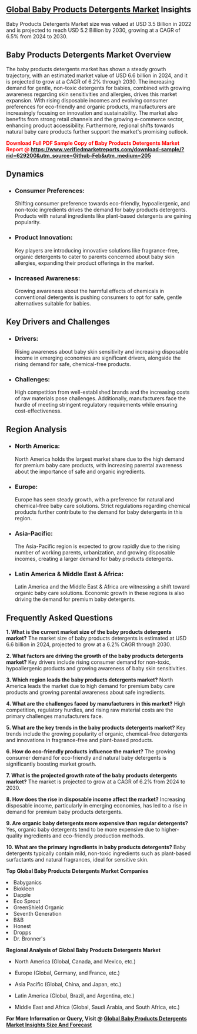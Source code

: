 <h2><a href="https://www.verifiedmarketreports.com/download-sample/?rid=629200&amp;utm_source=Github&amp;utm_medium=205" target="_blank">Global Baby Products Detergents Market</a> Insights</h2><p>Baby Products Detergents Market size was valued at USD 3.5 Billion in 2022 and is projected to reach USD 5.2 Billion by 2030, growing at a CAGR of 6.5% from 2024 to 2030.</p><p> <h2>Baby Products Detergents Market Overview</h2> <p>The baby products detergents market has shown a steady growth trajectory, with an estimated market value of USD 6.6 billion in 2024, and it is projected to grow at a CAGR of 6.2% through 2030. The increasing demand for gentle, non-toxic detergents for babies, combined with growing awareness regarding skin sensitivities and allergies, drives this market expansion. With rising disposable incomes and evolving consumer preferences for eco-friendly and organic products, manufacturers are increasingly focusing on innovation and sustainability. The market also benefits from strong retail channels and the growing e-commerce sector, enhancing product accessibility. Furthermore, regional shifts towards natural baby care products further support the market's promising outlook.</p> <p><strong><p><span class=""><span style="color: #ff0000;"><strong>Download Full PDF Sample Copy of Baby Products Detergents Market Report</strong> @ </span><a href="https://www.verifiedmarketreports.com/download-sample/?rid=629200&amp;utm_source=Github-Feb&amp;utm_medium=205" target="_blank">https://www.verifiedmarketreports.com/download-sample/?rid=629200&amp;utm_source=Github-Feb&amp;utm_medium=205</a></span></p></strong></p> <h2>Dynamics</h2> <ul> <li><h3>Consumer Preferences: </h3>Shifting consumer preference towards eco-friendly, hypoallergenic, and non-toxic ingredients drives the demand for baby products detergents. Products with natural ingredients like plant-based detergents are gaining popularity.</li> <li><h3>Product Innovation: </h3>Key players are introducing innovative solutions like fragrance-free, organic detergents to cater to parents concerned about baby skin allergies, expanding their product offerings in the market.</li> <li><h3>Increased Awareness: </h3>Growing awareness about the harmful effects of chemicals in conventional detergents is pushing consumers to opt for safe, gentle alternatives suitable for babies.</li> </ul> <h2>Key Drivers and Challenges</h2> <ul> <li><h3>Drivers:</h3> Rising awareness about baby skin sensitivity and increasing disposable income in emerging economies are significant drivers, alongside the rising demand for safe, chemical-free products.</li> <li><h3>Challenges:</h3> High competition from well-established brands and the increasing costs of raw materials pose challenges. Additionally, manufacturers face the hurdle of meeting stringent regulatory requirements while ensuring cost-effectiveness.</li> </ul> <h2>Region Analysis</h2> <ul> <li><h3>North America:</h3> North America holds the largest market share due to the high demand for premium baby care products, with increasing parental awareness about the importance of safe and organic ingredients.</li> <li><h3>Europe:</h3> Europe has seen steady growth, with a preference for natural and chemical-free baby care solutions. Strict regulations regarding chemical products further contribute to the demand for baby detergents in this region.</li> <li><h3>Asia-Pacific:</h3> The Asia-Pacific region is expected to grow rapidly due to the rising number of working parents, urbanization, and growing disposable incomes, creating a larger demand for baby products detergents.</li> <li><h3>Latin America & Middle East & Africa:</h3> Latin America and the Middle East & Africa are witnessing a shift toward organic baby care solutions. Economic growth in these regions is also driving the demand for premium baby detergents.</li> </ul> <h2>Frequently Asked Questions</h2> <p><strong>1. What is the current market size of the baby products detergents market?</strong> The market size of baby products detergents is estimated at USD 6.6 billion in 2024, projected to grow at a 6.2% CAGR through 2030.</p> <p><strong>2. What factors are driving the growth of the baby products detergents market?</strong> Key drivers include rising consumer demand for non-toxic, hypoallergenic products and growing awareness of baby skin sensitivities.</p> <p><strong>3. Which region leads the baby products detergents market?</strong> North America leads the market due to high demand for premium baby care products and growing parental awareness about safe ingredients.</p> <p><strong>4. What are the challenges faced by manufacturers in this market?</strong> High competition, regulatory hurdles, and rising raw material costs are the primary challenges manufacturers face.</p> <p><strong>5. What are the key trends in the baby products detergents market?</strong> Key trends include the growing popularity of organic, chemical-free detergents and innovations in fragrance-free and plant-based products.</p> <p><strong>6. How do eco-friendly products influence the market?</strong> The growing consumer demand for eco-friendly and natural baby detergents is significantly boosting market growth.</p> <p><strong>7. What is the projected growth rate of the baby products detergents market?</strong> The market is projected to grow at a CAGR of 6.2% from 2024 to 2030.</p> <p><strong>8. How does the rise in disposable income affect the market?</strong> Increasing disposable income, particularly in emerging economies, has led to a rise in demand for premium baby products detergents.</p> <p><strong>9. Are organic baby detergents more expensive than regular detergents?</strong> Yes, organic baby detergents tend to be more expensive due to higher-quality ingredients and eco-friendly production methods.</p> <p><strong>10. What are the primary ingredients in baby products detergents?</strong> Baby detergents typically contain mild, non-toxic ingredients such as plant-based surfactants and natural fragrances, ideal for sensitive skin.</p> </p><p><strong>Top Global Baby Products Detergents Market Companies</strong></p><div data-test-id=""><p><li>Babyganics</li><li> Biokleen</li><li> Dapple</li><li> Eco Sprout</li><li> GreenShield Organic</li><li> Seventh Generation</li><li> B&B</li><li> Honest</li><li> Dropps</li><li> Dr. Bronner's</li></p><div><strong>Regional Analysis of&nbsp;Global Baby Products Detergents Market</strong></div><ul><li dir="ltr"><p dir="ltr">North America&nbsp;(Global, Canada, and Mexico, etc.)</p></li><li dir="ltr"><p dir="ltr">Europe (Global, Germany, and France, etc.)</p></li><li dir="ltr"><p dir="ltr">Asia Pacific&nbsp;(Global, China, and Japan, etc.)</p></li><li dir="ltr"><p dir="ltr">Latin America&nbsp;(Global, Brazil, and Argentina, etc.)</p></li><li dir="ltr">Middle East and Africa&nbsp;(Global, Saudi Arabia, and South Africa, etc.)</li></ul><p><strong>For More Information or Query, Visit @&nbsp;</strong><strong><a href="https://www.verifiedmarketreports.com/product/baby-products-detergents-market/?utm_source=Github&amp;utm_medium=205" target="_blank">Global Baby Products Detergents Market Insights Size And Forecast</a></strong></p></div>
